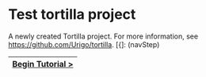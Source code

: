# Test tortilla project

A newly created Tortilla project. For more information, see https://github.com/Urigo/tortilla.
[{]: <helper> (navStep)

| [Begin Tutorial >](manuals/views/step1.md) |
|----------------------:|

[}]: #
